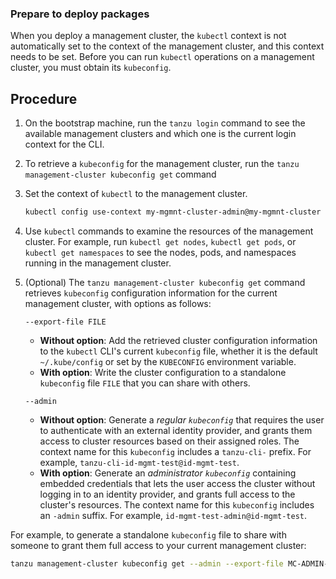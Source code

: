 ### Prepare to deploy packages 

When you deploy a management cluster, the `kubectl` context is not automatically set to the context of the management cluster, and this context needs to be set. Before you can run `kubectl` operations on a management cluster, you must obtain its `kubeconfig`. <!--Tanzu Kubernetes Grid provides two contexts for every management cluster and Tanzu Kubernetes cluster:  -->

<!--- The `admin` context of a cluster gives you full access to that cluster. If you implemented identity management on the cluster, using the `admin` context allows you to run `kubectl` operations without requiring authentication with your identity provider (IDP). 
- If you implemented identity management on the cluster, using the regular context requires you to authenticate with your IDP before you can run `kubectl` operations on the cluster.-->

## Procedure

   
1. On the bootstrap machine, run the `tanzu login` command to see the available management clusters and which one is the current login context for the CLI. 
1. To retrieve a `kubeconfig` for the management cluster, run the `tanzu management-cluster kubeconfig get` command 
   
1. Set the context of `kubectl` to the management cluster.

   ```sh
   kubectl config use-context my-mgmnt-cluster-admin@my-mgmnt-cluster
   ```
1. Use `kubectl` commands to examine the resources of the management cluster. For example, run `kubectl get nodes`, `kubectl get pods`, or `kubectl get namespaces` to see the nodes, pods, and namespaces running in the management cluster.
1. (Optional) The `tanzu management-cluster kubeconfig get` command retrieves `kubeconfig` configuration information for the current management cluster, with options as follows:

   `--export-file FILE`  
   - **Without option**: Add the retrieved cluster configuration information to the `kubectl` CLI's current `kubeconfig` file, whether it is the default `~/.kube/config` or set by the `KUBECONFIG` environment variable.
   - **With option**: Write the cluster configuration to a standalone `kubeconfig` file `FILE` that you can share with others.

   `--admin`  
   - **Without option**: Generate a _regular `kubeconfig`_ that requires the user to authenticate with an external identity provider, and grants them access to cluster resources based on their assigned roles. The context name for this `kubeconfig` includes a `tanzu-cli-` prefix. For example,   `tanzu-cli-id-mgmt-test@id-mgmt-test`.
   - **With option**: Generate an _administrator `kubeconfig`_ containing embedded credentials that lets the user access the cluster without logging in to an identity provider, and grants full access to the cluster's resources. The context name for this `kubeconfig` includes an `-admin` suffix. For example, `id-mgmt-test-admin@id-mgmt-test`.

For example, to generate a standalone `kubeconfig` file to share with someone to grant them full access to your current management cluster:

   ```sh
   tanzu management-cluster kubeconfig get --admin --export-file MC-ADMIN-KUBECONFIG
   ```

<!--To retrieve a `kubeconfig` for a workload cluster, run `tanzu cluster kubeconfig get` as described in [Retrieve Tanzu Kubernetes Cluster `kubeconfig`](../cluster-lifecycle/connect.md#kubeconfig).-->
<!-- add this after the cluster content>

**IMPORTANT**: By default, unless you set the `KUBECONFIG` environment variable to save the `kubeconfig` for a cluster to a specific file, all clusters that you deploy from the Tanzu CLI are added to a shared `.kube-tkg/config` file. If you delete the shared `.kube-tkg/config` file, all management clusters become orphaned and thus unusable.
